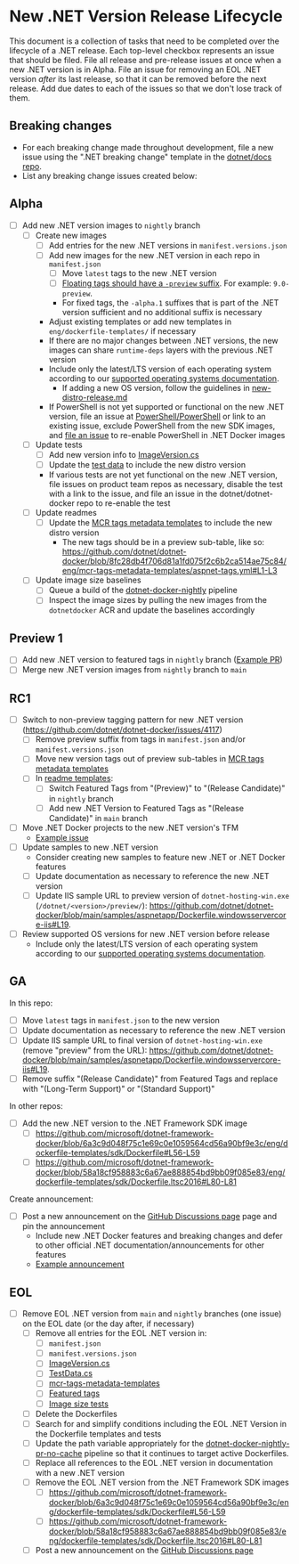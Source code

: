 # New .NET Version Release Lifecycle

This document is a collection of tasks that need to be completed over the lifecycle of a .NET release.
Each top-level checkbox represents an issue that should be filed.
File all release and pre-release issues at once when a new .NET version is in Alpha.
File an issue for removing an EOL .NET version *after* its last release, so that it can be removed before the next release.
Add due dates to each of the issues so that we don't lose track of them.

## Breaking changes

- For each breaking change made throughout development, file a new issue using the ".NET breaking change" template in the [dotnet/docs repo](https://github.com/dotnet/docs/issues/new/choose).
- List any breaking change issues created below:

## Alpha

- [ ] Add new .NET version images to `nightly` branch
  - [ ] Create new images
    - [ ] Add entries for the new .NET versions in `manifest.versions.json`
    - [ ] Add new images for the new .NET version in each repo in `manifest.json`
      - [ ] Move `latest` tags to the new .NET version
      - [ ] [Floating tags should have a `-preview` suffix](https://github.com/dotnet/dotnet-docker/issues/4117). For example: `9.0-preview`.
      - For fixed tags, the `-alpha.1` suffixes that is part of the .NET version sufficient and no additional suffix is necessary
    - Adjust existing templates or add new templates in `eng/dockerfile-templates/` if necessary
    - If there are no major changes between .NET versions, the new images can share `runtime-deps` layers with the previous .NET version
    - Include only the latest/LTS version of each operating system according to our [supported operating systems documentation](https://github.com/dotnet/dotnet-docker/blob/main/documentation/supported-platforms.md#operating-systems).
      - If adding a new OS version, follow the guidelines in [new-distro-release.md](./new-distro-release.md)
    - If PowerShell is not yet supported or functional on the new .NET version, file an issue at [PowerShell/PowerShell](https://github.com/PowerShell/PowerShell/issues) or link to an existing issue, exclude PowerShell from the new SDK images, and [file an issue](https://github.com/dotnet/dotnet-docker/issues/new/choose) to re-enable PowerShell in .NET Docker images
  - [ ] Update tests
    - [ ] Add new version info to [ImageVersion.cs](https://github.com/dotnet/dotnet-docker/blob/nightly/tests/Microsoft.DotNet.Docker.Tests/ImageVersion.cs)
    - [ ] Update the [test data](https://github.com/dotnet/dotnet-docker/blob/nightly/tests/Microsoft.DotNet.Docker.Tests/TestData.cs) to include the new distro version
    - If various tests are not yet functional on the new .NET version, file issues on product team repos as necessary, disable the test with a link to the issue, and file an issue in the dotnet/dotnet-docker repo to re-enable the test
  - [ ] Update readmes
    - [ ] Update the [MCR tags metadata templates](https://github.com/dotnet/dotnet-docker/tree/main/eng/mcr-tags-metadata-templates) to include the new distro version
      - The new tags should be in a preview sub-table, like so: <https://github.com/dotnet/dotnet-docker/blob/8fc28db4f706d81a1fd075f2c6b2ca514ae75c84/eng/mcr-tags-metadata-templates/aspnet-tags.yml#L1-L3>
  - [ ] Update image size baselines
    - [ ] Queue a build of the [dotnet-docker-nightly](https://dev.azure.com/dnceng/internal/_build?definitionId=359) pipeline
    - [ ] Inspect the image sizes by pulling the new images from the `dotnetdocker` ACR and update the baselines accordingly

## Preview 1

- [ ] Add new .NET version to featured tags in `nightly` branch ([Example PR](https://github.com/dotnet/dotnet-docker/pull/5157))
- [ ] Merge new .NET version images from `nightly` branch to `main`

## RC1

- [ ] Switch to non-preview tagging pattern for new .NET version (<https://github.com/dotnet/dotnet-docker/issues/4117>)
  - [ ] Remove preview suffix from tags in `manifest.json` and/or `manifest.versions.json`
  - [ ] Move new version tags out of preview sub-tables in [MCR tags metadata templates](https://github.com/dotnet/dotnet-docker/tree/main/eng/mcr-tags-metadata-templates)
  - [ ] In [readme templates](https://github.com/dotnet/dotnet-docker/blob/main/eng/readme-templates/FeaturedTags.md):
    - [ ] Switch Featured Tags from "(Preview)" to "(Release Candidate)" in `nightly` branch
    - [ ] Add new .NET Version to Featured Tags as "(Release Candidate)" in `main` branch
- [ ] Move .NET Docker projects to the new .NET version's TFM
  - [Example issue](https://github.com/dotnet/docker-tools/issues/1181)
- [ ] Update samples to new .NET version
  - Consider creating new samples to feature new .NET or .NET Docker features
  - [ ] Update documentation as necessary to reference the new .NET version
  - [ ] Update IIS sample URL to preview version of `dotnet-hosting-win.exe` (`/dotnet/<version>/preview/`): <https://github.com/dotnet/dotnet-docker/blob/main/samples/aspnetapp/Dockerfile.windowsservercore-iis#L19>.
- [ ] Review supported OS versions for new .NET version before release
  - Include only the latest/LTS version of each operating system according to our [supported operating systems documentation](https://github.com/dotnet/dotnet-docker/blob/main/documentation/supported-platforms.md#operating-systems).

## GA

In this repo:

- [ ] Move `latest` tags in `manifest.json` to the new version
- [ ] Update documentation as necessary to reference the new .NET version
- [ ] Update IIS sample URL to final version of `dotnet-hosting-win.exe` (remove "preview" from the URL): <https://github.com/dotnet/dotnet-docker/blob/main/samples/aspnetapp/Dockerfile.windowsservercore-iis#L19>.
- [ ] Remove suffix "(Release Candidate)" from Featured Tags and replace with "(Long-Term Support)" or "(Standard Support)"

In other repos:

- [ ] Add the new .NET version to the .NET Framework SDK image
  - [ ] <https://github.com/microsoft/dotnet-framework-docker/blob/6a3c9d048f75c1e69c0e1059564cd56a90bf9e3c/eng/dockerfile-templates/sdk/Dockerfile#L56-L59>
  - [ ] <https://github.com/microsoft/dotnet-framework-docker/blob/58a18cf958883c6a67ae888854bd9bb09f085e83/eng/dockerfile-templates/sdk/Dockerfile.ltsc2016#L80-L81>

Create announcement:

- [ ] Post a new announcement on the [GitHub Discussions page](https://github.com/dotnet/dotnet-docker/discussions/new?category=announcements) page and pin the announcement
  - Include new .NET Docker features and breaking changes and defer to other official .NET documentation/announcements for other features
  - [Example announcement](https://github.com/dotnet/dotnet-docker/discussions/4995)

## EOL

- [ ] Remove EOL .NET version from `main` and `nightly` branches (one issue) on the EOL date (or the day after, if necessary)
  - [ ] Remove all entries for the EOL .NET version in:
    - [ ] `manifest.json`
    - [ ] `manifest.versions.json`
    - [ ] [ImageVersion.cs](/tests/Microsoft.DotNet.Docker.Tests/ImageVersion.cs)
    - [ ] [TestData.cs](/tests/Microsoft.DotNet.Docker.Tests/TestData.cs)
    - [ ] [mcr-tags-metadata-templates](/eng/mcr-tags-metadata-templates)
    - [ ] [Featured tags](/eng/readme-templates/FeaturedTags.md)
    - [ ] [Image size tests](/tests/performance)
  - [ ] Delete the Dockerfiles
  - [ ] Search for and simplify conditions including the EOL .NET Version in the Dockerfile templates and tests
  - [ ] Update the path variable appropriately for the [dotnet-docker-nightly-pr-no-cache](https://dev.azure.com/dnceng-public/public/_build?definitionId=184) pipeline so that it continues to target active Dockerfiles.
  - [ ] Replace all references to the EOL .NET version in documentation with a new .NET version
  - [ ] Remove the EOL .NET version from the .NET Framework SDK images
    - [ ] <https://github.com/microsoft/dotnet-framework-docker/blob/6a3c9d048f75c1e69c0e1059564cd56a90bf9e3c/eng/dockerfile-templates/sdk/Dockerfile#L56-L59>
    - [ ] <https://github.com/microsoft/dotnet-framework-docker/blob/58a18cf958883c6a67ae888854bd9bb09f085e83/eng/dockerfile-templates/sdk/Dockerfile.ltsc2016#L80-L81>
  - [ ] Post a new announcement on the [GitHub Discussions page](https://github.com/dotnet/dotnet-docker/discussions/new?category=announcements)
